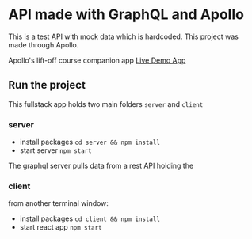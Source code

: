 # API made with GraphQL and Apollo

This is a test API with mock data which is hardcoded. This project was made through
Apollo.

Apollo's lift-off course companion app
[Live Demo App](https://lift-off-client-demo.netlify.app/)

## Run the project

This fullstack app holds two main folders `server` and `client`

### server

- install packages `cd server && npm install`
- start server `npm start`

The graphql server pulls data from a rest API holding the

### client

from another terminal window:

- install packages `cd client && npm install`
- start react app `npm start`
